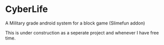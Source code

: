# CyberLife
A Military grade android system for a block game (Slimefun addon)

This is under construction as a seperate project and whenever I have free time.
